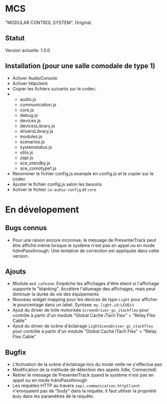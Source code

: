 # MCS
"MODULAR CONTROL SYSTEM". Original.

## Statut
Version actuelle: 1.0.0

## Installation (pour une salle comodale de type 1)
* Activer AudioConsole
* Activer httpclient
* Copier les fichiers suivants sur le codec:
* * audio.js
  * communication.js
  * core.js
  * debug.js
  * devices.js
  * devicesLibrary.js
  * driversLibrary.js
  * modules.js
  * scenarios.js
  * systemstatus.js
  * utils.js
  * zapi.js
  * sce_standby.js
  * sce_comotype1.js
* Renommer le fichier config.js.example en config.js et le copier sur le codec
* Ajuster le fichier config.js selon les besoins
* Activer le fichier `ce-audio-config` et `core`


# En dévelopement
## Bugs connus
* Pour une raison encore inconnue, le message de PresenterTrack peut être affiché même lorsque le système n'est pas en appel ou en mode hdmiPassthrough. Une tentative de correction est appliquée dans cette version.

## Ajouts
* Module `mod_cafeine`: Empêche les affichages d'être éteint si l'affichage supporte le "blanking". Accélère l'allumage des affichages, mais peut diminuer la durée de vie des équipements
* Nouveau widget mapping pour les devices de type `Light` pour afficher le pourcentage dans un label. Syntaxe: `my.light.id:LEVEL%`
* Ajout du driver de toile motorisée `ScreenDriver_gc_itachflex` pour contrôle à partir d'un module "Global Caché iTach Flex" + "Relay Flex Cable"
* Ajout du driver de scène d'éclairage `LightSceneDriver_gc_itachflex` pour contrôle à partir d'un module "Global Caché iTach Flex" + "Relay Flex Cable"

## Bugfix
* L'Activation de la scène d'éclairage lors du mode veille ne s'effectue pas
* Modification de la méthode de détection des appels (Idle, Connected)
* Retirer le message de PresenterTrack quand le système n'est pas en appel ou en mode hdmiPassthrough
* Les requètes HTTP au travers `zapi.communication.httpClient` n'envoyaient pas de "body" dans la requête. Il faut utiliser la propriété `Body` dans les paramêtres de la requête.
